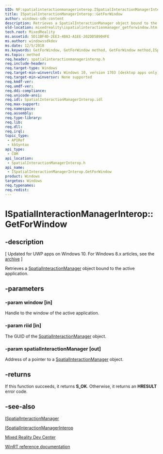 ```yaml
---
UID: NF:spatialinteractionmanagerinterop.ISpatialInteractionManagerInterop.GetForWindow
title: ISpatialInteractionManagerInterop::GetForWindow
author: windows-sdk-content
description: Retrieves a SpatialInteractionManager object bound to the active application.
old-location: mixedreality\ispatialinteractionmanager_getforwindow.htm
tech.root: MixedReality
ms.assetid: 5D11BF4D-2EE3-40A3-A1EE-202DD5B904FE
ms.author: windowssdkdev
ms.date: 12/5/2018
ms.keywords: GetForWindow, GetForWindow method, GetForWindow method,ISpatialInteractionManagerInterop interface, ISpatialInteractionManagerInterop interface,GetForWindow method, ISpatialInteractionManagerInterop.GetForWindow, ISpatialInteractionManagerInterop::GetForWindow, MixedReality.ispatialinteractionmanager_getforwindow, spatialinteractionmanagerinterop/ISpatialInteractionManagerInterop::GetForWindow
ms.topic: method
req.header: spatialinteractionmanagerinterop.h
req.include-header: 
req.target-type: Windows
req.target-min-winverclnt: Windows 10, version 1703 [desktop apps only]
req.target-min-winversvr: None supported
req.kmdf-ver: 
req.umdf-ver: 
req.ddi-compliance: 
req.unicode-ansi: 
req.idl: SpatialInteractionManagerInterop.idl
req.max-support: 
req.namespace: 
req.assembly: 
req.type-library: 
req.lib: 
req.dll: 
req.irql: 
topic_type:
 - APIRef
 - kbSyntax
api_type:
 - COM
api_location:
 - SpatialInteractionManagerInterop.h
api_name:
 - ISpatialInteractionManagerInterop.GetForWindow
product: Windows
targetos: Windows
req.typenames: 
req.redist: 
---
```


# ISpatialInteractionManagerInterop::GetForWindow


## -description


[ 
        Updated for UWP apps on Windows 10. For Windows 8.x articles, see the
        <a href="http://go.microsoft.com/fwlink/p/?linkid=619132">archive</a> ]

Retrieves a <a href="https://docs.microsoft.com/uwp/api/Windows.UI.Input.Spatial.SpatialInteractionManager">SpatialInteractionManager</a> object bound to the active application.


## -parameters




### -param window [in]

Handle to the window of the active application.


### -param riid [in]

The GUID of the <a href="https://docs.microsoft.com/uwp/api/Windows.UI.Input.Spatial.SpatialInteractionManager">SpatialInteractionManager</a> object.


### -param spatialInteractionManager [out]

Address of a pointer to a <a href="https://docs.microsoft.com/uwp/api/Windows.UI.Input.Spatial.SpatialInteractionManager">SpatialInteractionManager</a> object.


## -returns



If this function succeeds, it returns <b>S_OK</b>. Otherwise, it returns an <b>HRESULT</b> error code.




## -see-also




<a href="MixedReality.ispatialinteractionmanager">ISpatialInteractionManager</a>



<a href="https://msdn.microsoft.com/en-us/library/Mt844796(v=WIN.10).aspx">ISpatialInteractionManagerInterop</a>



<a href="https://developer.microsoft.com/windows/mixed-reality">Mixed Reality Dev Center</a>



<a href="https://docs.microsoft.com/uwp/api/windows.graphics.holographic.holographicspace">WinRT reference documentation</a>
 

 

